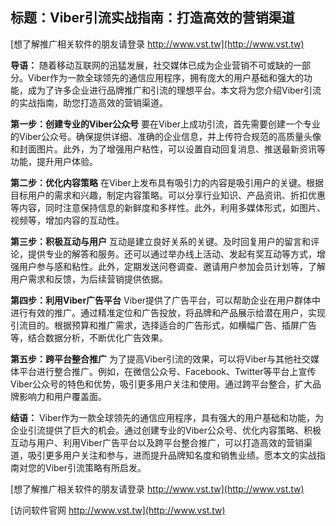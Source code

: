 ## **标题：Viber引流实战指南：打造高效的营销渠道**

[想了解推广相关软件的朋友请登录 http://www.vst.tw](http://www.vst.tw)

**导语：**
随着移动互联网的迅猛发展，社交媒体已成为企业营销不可或缺的一部分。Viber作为一款全球领先的通信应用程序，拥有庞大的用户基础和强大的功能，成为了许多企业进行品牌推广和引流的理想平台。本文将为您介绍Viber引流的实战指南，助您打造高效的营销渠道。

**第一步：创建专业的Viber公众号**
要在Viber上成功引流，首先需要创建一个专业的Viber公众号。确保提供详细、准确的企业信息，并上传符合规范的高质量头像和封面图片。此外，为了增强用户粘性，可以设置自动回复消息、推送最新资讯等功能，提升用户体验。

**第二步：优化内容策略**
在Viber上发布具有吸引力的内容是吸引用户的关键。根据目标用户的需求和兴趣，制定内容策略。可以分享行业知识、产品资讯、折扣优惠等内容，同时注意保持信息的新鲜度和多样性。此外，利用多媒体形式，如图片、视频等，增加内容的互动性。

**第三步：积极互动与用户**
互动是建立良好关系的关键。及时回复用户的留言和评论，提供专业的解答和服务。还可以通过举办线上活动、发起有奖互动等方式，增强用户参与感和粘性。此外，定期发送问卷调查、邀请用户参加会员计划等，了解用户需求和反馈，为后续营销提供依据。

**第四步：利用Viber广告平台**
Viber提供了广告平台，可以帮助企业在用户群体中进行有效的推广。通过精准定位和广告投放，将品牌和产品展示给潜在用户，实现引流目的。根据预算和推广需求，选择适合的广告形式，如横幅广告、插屏广告等，结合数据分析，不断优化广告效果。

**第五步：跨平台整合推广**
为了提高Viber引流的效果，可以将Viber与其他社交媒体平台进行整合推广。例如，在微信公众号、Facebook、Twitter等平台上宣传Viber公众号的特色和优势，吸引更多用户关注和使用。通过跨平台整合，扩大品牌影响力和用户覆盖面。

**结语：**
Viber作为一款全球领先的通信应用程序，具有强大的用户基础和功能，为企业引流提供了巨大的机会。通过创建专业的Viber公众号、优化内容策略、积极互动与用户、利用Viber广告平台以及跨平台整合推广，可以打造高效的营销渠道，吸引更多用户关注和参与，进而提升品牌知名度和销售业绩。愿本文的实战指南对您的Viber引流策略有所启发。

[想了解推广相关软件的朋友请登录 http://www.vst.tw](http://www.vst.tw)


[访问软件官网 http://www.vst.tw](http://www.vst.tw)
